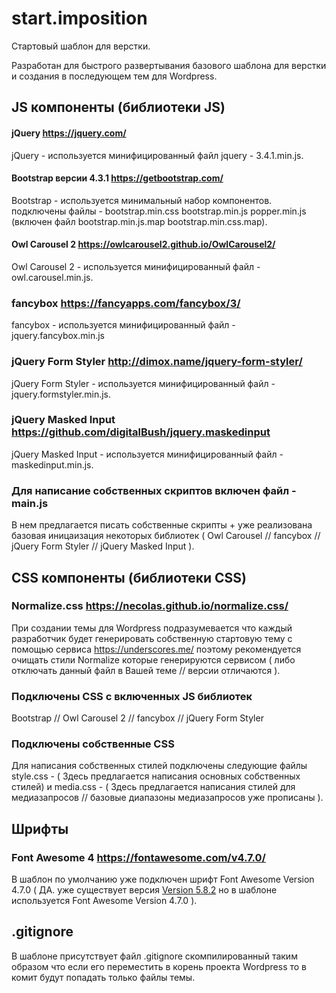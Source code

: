 
# start.imposition  
Стартовый шаблон для верстки.

Разработан для быстрого развертывания базового шаблона для верстки и создания в последующем тем для Wordpress.
## JS компоненты (библиотеки JS)
#### jQuery https://jquery.com/
jQuery - используется минифицированный файл jquery - 3.4.1.min.js.
#### Bootstrap версии 4.3.1 https://getbootstrap.com/  
Bootstrap - используется минимальный набор компонентов. подключены файлы - bootstrap.min.css bootstrap.min.js  popper.min.js (включен файл bootstrap.min.js.map bootstrap.min.css.map).
#### Owl Carousel 2 https://owlcarousel2.github.io/OwlCarousel2/
Owl Carousel 2 - используется минифицированный файл - owl.carousel.min.js.
### fancybox https://fancyapps.com/fancybox/3/
fancybox - используется минифицированный файл - jquery.fancybox.min.js
### jQuery Form Styler http://dimox.name/jquery-form-styler/
jQuery Form Styler - используется минифицированный файл - jquery.formstyler.min.js.
### jQuery Masked Input https://github.com/digitalBush/jquery.maskedinput
jQuery Masked Input - используется минифицированный файл - maskedinput.min.js.
### Для написание собственных скриптов включен файл - main.js
В нем предлагается писать собственные скрипты + уже реализована базовая иницаизация некоторых библиотек  ( Owl Carousel // fancybox // jQuery Form Styler // jQuery Masked Input ).
## CSS компоненты (библиотеки CSS)
### Normalize.css https://necolas.github.io/normalize.css/
При создании темы для Wordpress подразумевается что каждый разработчик будет генерировать собственную стартовую тему с помощью сервиса https://underscores.me/ поэтому рекомендуется очищать стили Normalize которые генерируются сервисом ( либо отключать данный файл в Вашей теме // версии отличаются ).
### Подключены CSS с включенных JS библиотек 
Bootstrap  // Owl Carousel 2 // fancybox // jQuery Form Styler
### Подключены собственные CSS
Для написания собственных стилей подключены следующие файлы  style.css - (  Здесь предлагается написания основных собственных стилей) и media.css - ( Здесь предлагается написания стилей для медиазапросов // базовые диапазоны медиазапросов уже прописаны ).
## Шрифты 
### Font Awesome 4 https://fontawesome.com/v4.7.0/
В шаблон по умолчанию  уже подключен шрифт Font Awesome Version 4.7.0 ( ДА. уже существует версия [Version 5.8.2](https://fontawesome.com/changelog/latest) но в шаблоне используется Font Awesome Version 4.7.0 ).
## .gitignore
В шаблоне присутствует файл .gitignore скомпилированный таким образом что если его  переместить в корень проекта Wordpress то  в комит будут попадать только файлы темы. 
